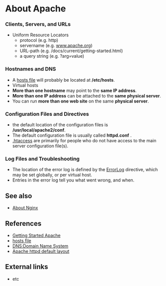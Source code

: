 # About Apache

### Clients, Servers, and URLs
- Uniform Resource Locators
  - protocol (e.g. http)
  - servername (e.g. www.apache.org)
  - URL-path (e.g. /docs/current/getting-started.html)
  - a query string (e.g. ?arg=value)

### Hostnames and DNS
- A [hosts file](https://en.wikipedia.org/wiki/Hosts_file) will probably be located at __/etc/hosts__.
- Virtual hosts
 - __More than one hostname__ may point to the __same IP address__.
 - __More than one IP address__ can be attached to the __same physical server__.
 - You can run __more than one web site__ on the same __physical server__.

### Configuration Files and Directives
- the default location of the configuration files is __/usr/local/apache2/conf__.
- The default configuration file is usually called __httpd.conf__ .
- [.htaccess](http://httpd.apache.org/docs/2.4/howto/htaccess.html) are primarily for people who do not have access to the main server configuration file(s).

### Log Files and Troubleshooting
- The location of the error log is defined by the [ErrorLog](http://httpd.apache.org/docs/2.4/logs.html) directive,
  which may be set globally, or per virtual host.
- Entries in the error log tell you what went wrong, and when.

## See also
- [About Nginx](https://nginx.org/en/)

## References
- [Getting Started Apache](http://httpd.apache.org/docs/2.4/getting-started.html)
- [hosts file](https://en.wikipedia.org/wiki/Hosts_file)
- [DNS:Domain Name System](https://en.wikipedia.org/wiki/Domain_Name_System)
- [Apache httpd default layout](https://wiki.apache.org/httpd/DistrosDefaultLayout)

## External links
- etc
